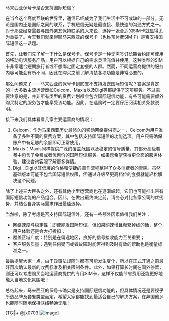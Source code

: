 马来西亚保号卡是否支持国际短信？

在当今这个高度互联的世界里，通信已经成为了我们生活中不可或缺的一部分。无论是国内还是国际之间的联系，手机短信无疑是最直接、最快速的沟通方式之一。对于那些经常需要与国外亲友保持联系的人来说，选择一张合适的SIM卡就显得尤为重要了。今天我们就来聊聊马来西亚的保号卡（也称预付费SIM卡）是否支持国际短信这一话题。

首先，让我们先了解一下什么是保号卡。保号卡是一种无需签订长期合约即可使用的移动电话服务产品，用户可以根据自己的需求灵活充值并使用。这种类型的SIM卡非常适合短期旅行者或不想绑定固定套餐的人群。然而，不同运营商提供的服务内容可能会有所不同，因此在购买之前了解清楚各项功能是非常必要的。

那么问题来了——马来西亚的保号卡到底支不支持发送国际短信呢？答案是肯定的！大多数主流运营商如Celcom、Maxis以及Digi等都提供了这项服务。不过需要注意的是，并非所有类型的资费计划都会包含国际短信功能，有些可能需要额外购买特定的服务包才能享受该功能。因此，在选购时一定要仔细阅读相关条款说明。

接下来我们具体看看几家主要运营商的情况：
1. Celcom：作为马来西亚历史最悠久的移动网络提供商之一，Celcom为用户准备了多种不同的资费方案，其中包括支持国际短信的功能选项。用户只需确保账户中有足够的余额即可正常使用。
2. Maxis：Maxis同样提供广泛的覆盖范围以及稳定的信号质量，其部分高级套餐中包含了免费或者优惠价的国际短信服务。如果您希望获得更全面的服务体验，建议咨询客服了解更多详情。
3. Digi：Digi以其低廉的价格和便捷的操作流程赢得了众多消费者的青睐。虽然基础版本可能不包含国际短信权限，但通过升级至更高档位的套餐就能轻松解决这个问题。

除了上述三大巨头之外，还有其他小型运营商也在逐渐崛起，它们也可能推出带有国际短信功能的产品组合。因此，在做出最终决定前，请务必对比各家公司的优劣势，并结合自身实际需求作出最佳选择。

当然啦，除了考虑是否支持国际短信外，还有一些额外因素值得我们关注：
- 网络速度与稳定性：即使能发国际短信，但如果网速慢且频繁掉线的话，整个用户体验还是会大打折扣；
- 覆盖区域广度：特别是在偏远地区，良好的信号接收能力至关重要；
- 客户服务质量：遇到任何疑问或者故障时能否得到及时有效的帮助也是衡量标准之一。

最后提醒大家一点，由于政策法规随时都有可能发生变化，所以在正式开通之前最好再次确认最新的收费标准及相关限制条件。此外，如果打算长时间在国外停留，则还可以考虑购买当地运营商提供的专用SIM卡，这样不仅能节省费用还能更好地融入当地文化氛围哦！

总结起来，马来西亚的保号卡确实是支持国际短信功能的，但具体情况还是要视乎所选品牌及套餐类型而定。希望大家都能找到最适合自己的解决方案，在异国他乡也能随时随地保持联络畅通无阻！

[TG💪+ @jx0703 ![Image](https://github.com/user-attachments/assets/dbca1d08-cadb-493c-b0ec-ad6f7a83f270)]